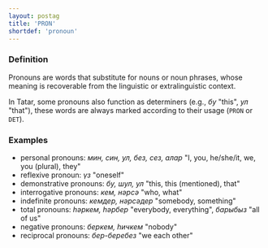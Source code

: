 ```yaml
---
layout: postag
title: 'PRON'
shortdef: 'pronoun'
---
```


### Definition

Pronouns are words that substitute for nouns or noun phrases, whose
meaning is recoverable from the linguistic or extralinguistic context.

In Tatar, some pronouns also function as determiners (e.g., _бу_
"this", _ул_ "that"),
these words are always marked according to their usage (`PRON` or
`DET`).

### Examples

- personal pronouns: _мин, син, ул, без, сез, алар_
  "I, you, he/she/it, we, you (plural), they"
- reflexive pronoun: _үз_ "oneself"
- demonstrative pronouns: _бу, шул, ул_ "this, this (mentioned), that"
- interrogative pronouns: _кем, нәрсә_ "who, what"
- indefinite pronouns: _кемдер, нәрсәдер_ "somebody, something"
- total pronouns: _һәркем, һәрбер_ "everybody, everything", _барыбыз_ "all of us"
- negative pronouns: _беркем, һичкем_ "nobody"
- reciprocal pronouns: _бер-беребез_ "we each other"
<!-- Interlanguage links updated Po 11. listopadu 2024, 20:09:25 CET -->
